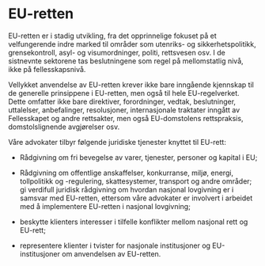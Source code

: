 # EU-retten

EU-retten er i stadig utvikling, fra det opprinnelige fokuset på et velfungerende indre marked til områder som utenriks- og sikkerhetspolitikk, grensekontroll, asyl- og visumordninger, politi, rettsvesen osv. I de sistnevnte sektorene tas beslutningene som regel på mellomstatlig nivå, ikke på fellesskapsnivå.

Vellykket anvendelse av EU-retten krever ikke bare inngående kjennskap til de generelle prinsippene i EU-retten, men også til hele EU-regelverket. Dette omfatter ikke bare direktiver, forordninger, vedtak, beslutninger, uttalelser, anbefalinger, resolusjoner, internasjonale traktater inngått av Fellesskapet og andre rettsakter, men også EU-domstolens rettspraksis, domstolslignende avgjørelser osv.

Våre advokater tilbyr følgende juridiske tjenester knyttet til EU-rett:

- Rådgivning om fri bevegelse av varer, tjenester, personer og kapital i EU;

- Rådgivning om offentlige anskaffelser, konkurranse, miljø, energi, tollpolitikk og -regulering, skattesystemer, transport og andre områder;
gi verdifull juridisk rådgivning om hvordan nasjonal lovgivning er i samsvar med EU-retten, ettersom våre advokater er involvert i arbeidet med å implementere EU-retten i nasjonal lovgivning;

- beskytte klienters interesser i tilfelle konflikter mellom nasjonal rett og EU-rett;

- representere klienter i tvister for nasjonale institusjoner og EU-institusjoner om anvendelsen av EU-retten.
